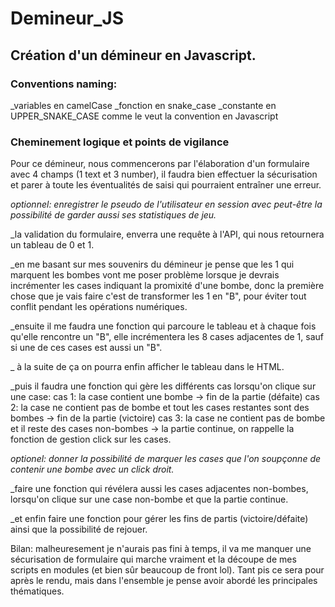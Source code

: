 # Demineur_JS

## Création d'un démineur en Javascript.

### Conventions naming:
\_variables en camelCase
\_fonction en snake_case
\_constante en UPPER_SNAKE_CASE comme le veut la convention en Javascript

### Cheminement logique et points de vigilance

Pour ce démineur, nous commencerons par l'élaboration d'un formulaire avec 4 champs (1 text et 3 number), il faudra bien effectuer la sécurisation et parer à toute les éventualités de saisi qui pourraient entraîner une erreur.

_optionnel: enregistrer le pseudo de l'utilisateur en session avec peut-être la possibilité de garder aussi ses statistiques de jeu._

_la validation du formulaire, enverra une requête à l'API, qui nous retournera un tableau de 0 et 1.

_en me basant sur mes souvenirs du démineur je pense que les 1 qui marquent les bombes vont me poser problème lorsque je devrais incrémenter les cases indiquant la promixité d'une bombe, donc la première chose que je vais faire c'est de transformer les 1 en "B", pour éviter tout conflit pendant les opérations numériques.

_ensuite il me faudra une fonction qui parcoure le tableau et à chaque fois qu'elle rencontre un "B", elle incrémentera les 8 cases adjacentes de 1, sauf si une de ces cases est aussi un "B".

_ à la suite de ça on pourra enfin afficher le tableau dans le HTML.

_puis il faudra une fonction qui gère les différents cas lorsqu'on clique sur une case:
cas 1: la case contient une bombe -> fin de la partie (défaite)
cas 2: la case ne contient pas de bombe et tout les cases restantes sont des bombes -> fin de la partie (victoire)
cas 3: la case ne contient pas de bombe et il reste des cases non-bombes -> la partie continue, on rappelle la fonction de gestion click sur les cases.

_optionel: donner la possibilité de marquer les cases que l'on soupçonne de contenir une bombe avec un click droit._

_faire une fonction qui révélera aussi les cases adjacentes non-bombes, lorsqu'on clique sur une case non-bombe et que la partie continue.

_et enfin faire une fonction pour gérer les fins de partis (victoire/défaite) ainsi que la possibilité de rejouer.

Bilan: malheuresement je n'aurais pas fini à temps, il va me manquer une sécurisation de formulaire qui marche vraiment et la découpe de mes scripts en modules (et bien sûr beaucoup de front lol). Tant pis ce sera pour après le rendu, mais dans l'ensemble je pense avoir abordé les principales thématiques.
